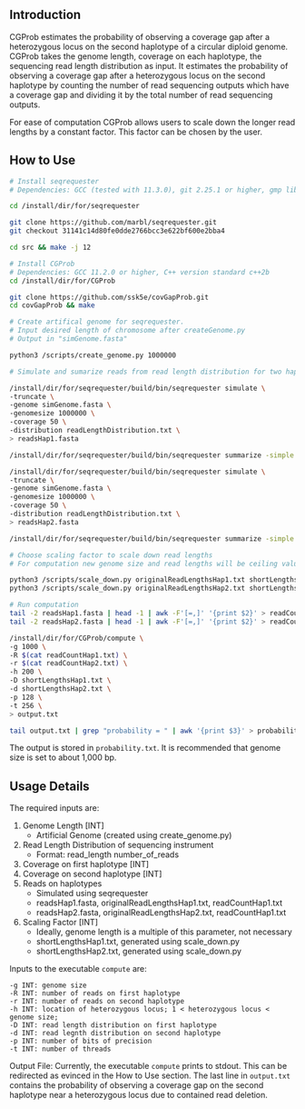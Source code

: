 ## <a name="intro"></a>Introduction

CGProb estimates the probability of observing a coverage gap after a heterozygous locus on the second haplotype of a circular diploid genome. CGProb takes the genome length, coverage on each haplotype, the sequencing read length distribution as input. It estimates the probability of observing a coverage gap after a heterozygous locus on the second haplotype by counting the number of read sequencing outputs which have a coverage gap and dividing it by the total number of read sequencing outputs.

For ease of computation CGProb allows users to scale down the longer read lengths by a constant factor. This factor can be chosen by the user. 

## <a name="started"></a>How to Use

```sh
# Install seqrequester
# Dependencies: GCC (tested with 11.3.0), git 2.25.1 or higher, gmp library for c++

cd /install/dir/for/seqrequester

git clone https://github.com/marbl/seqrequester.git
git checkout 31141c14d80fe0dde2766bcc3e622bf600e2bba4

cd src && make -j 12

# Install CGProb
# Dependencies: GCC 11.2.0 or higher, C++ version standard c++2b
cd /install/dir/for/CGProb

git clone https://github.com/ssk5e/covGapProb.git
cd covGapProb && make

# Create artifical genome for seqrequester. 
# Input desired length of chromosome after createGenome.py 
# Output in "simGenome.fasta"

python3 /scripts/create_genome.py 1000000

# Simulate and sumarize reads from read length distribution for two haplotypes

/install/dir/for/seqrequester/build/bin/seqrequester simulate \
-truncate \
-genome simGenome.fasta \
-genomesize 1000000 \
-coverage 50 \
-distribution readLengthDistribution.txt \
> readsHap1.fasta

/install/dir/for/seqrequester/build/bin/seqrequester summarize -simple readsHap1.fasta > originalReadLengthsHap1.txt

/install/dir/for/seqrequester/build/bin/seqrequester simulate \
-truncate \
-genome simGenome.fasta \
-genomesize 1000000 \
-coverage 50 \
-distribution readLengthDistribution.txt \
> readsHap2.fasta

/install/dir/for/seqrequester/build/bin/seqrequester summarize -simple readsHap2.fasta > originalReadLengthsHap2.txt

# Choose scaling factor to scale down read lengths
# For computation new genome size and read lengths will be ceiling value of initial_size / scaling_factor

python3 /scripts/scale_down.py originalReadLengthsHap1.txt shortLengthsHap1.txt 1000
python3 /scripts/scale_down.py originalReadLengthsHap2.txt shortLengthsHap2.txt 1000

# Run computation
tail -2 readsHap1.fasta | head -1 | awk -F'[=,]' '{print $2}' > readCountHap1.txt
tail -2 readsHap2.fasta | head -1 | awk -F'[=,]' '{print $2}' > readCountHap2.txt

/install/dir/for/CGProb/compute \
-g 1000 \
-R $(cat readCountHap1.txt) \
-r $(cat readCountHap2.txt) \
-h 200 \
-D shortLengthsHap1.txt \
-d shortLengthsHap2.txt \
-p 128 \
-t 256 \
> output.txt

tail output.txt | grep "probability = " | awk '{print $3}' > probability.txt
```

The output is stored in `probability.txt`. It is recommended that genome size is set to about 1,000 bp.

## <a name="use"></a>Usage Details

The required inputs are:
1. Genome Length [INT]
    - Artificial Genome (created using create_genome.py)
2. Read Length Distribution of sequencing instrument
    - Format: read_length number_of_reads
3. Coverage on first haplotype [INT]
4. Coverage on second haplotype [INT]
5. Reads on haplotypes
    - Simulated using seqrequester
    - readsHap1.fasta, originalReadLengthsHap1.txt, readCountHap1.txt
    - readsHap2.fasta, originalReadLengthsHap2.txt, readCountHap1.txt
6. Scaling Factor [INT]
    - Ideally, genome length is a multiple of this parameter, not necessary
    - shortLengthsHap1.txt, generated using scale_down.py
    - shortLengthsHap2.txt, generated using scale_down.py

Inputs to the executable `compute` are:

    -g INT: genome size
    -R INT: number of reads on first haplotype
    -r INT: number of reads on second haplotype
    -h INT: location of heterozygous locus; 1 < heterozygous locus < genome size;
    -D INT: read length distribution on first haplotype
    -d INT: read legnth distribution on second haplotype
    -p INT: number of bits of precision
    -t INT: number of threads

Output File:
Currently, the executable `compute` prints to stdout. This can be redirected as evinced in the How to Use section. The last line in `output.txt` contains the probability of observing a coverage gap on the second haplotype near a heterozygous locus due to contained read deletion.
